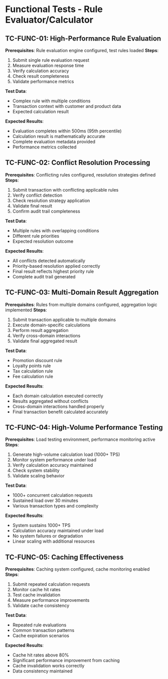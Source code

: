 # Functional Tests - Rule Evaluator/Calculator

## TC-FUNC-01: High-Performance Rule Evaluation
**Prerequisites**: Rule evaluation engine configured, test rules loaded
**Steps**: 
1. Submit single rule evaluation request
2. Measure evaluation response time
3. Verify calculation accuracy
4. Check result completeness
5. Validate performance metrics

**Test Data**: 
- Complex rule with multiple conditions
- Transaction context with customer and product data
- Expected calculation result

**Expected Results**: 
- Evaluation completes within 500ms (95th percentile)
- Calculation result is mathematically accurate
- Complete evaluation metadata provided
- Performance metrics collected

## TC-FUNC-02: Conflict Resolution Processing
**Prerequisites**: Conflicting rules configured, resolution strategies defined
**Steps**:
1. Submit transaction with conflicting applicable rules
2. Verify conflict detection
3. Check resolution strategy application
4. Validate final result
5. Confirm audit trail completeness

**Test Data**:
- Multiple rules with overlapping conditions
- Different rule priorities
- Expected resolution outcome

**Expected Results**:
- All conflicts detected automatically
- Priority-based resolution applied correctly
- Final result reflects highest priority rule
- Complete audit trail generated

## TC-FUNC-03: Multi-Domain Result Aggregation
**Prerequisites**: Rules from multiple domains configured, aggregation logic implemented
**Steps**:
1. Submit transaction applicable to multiple domains
2. Execute domain-specific calculations
3. Perform result aggregation
4. Verify cross-domain interactions
5. Validate final aggregated result

**Test Data**:
- Promotion discount rule
- Loyalty points rule
- Tax calculation rule
- Fee calculation rule

**Expected Results**:
- Each domain calculation executed correctly
- Results aggregated without conflicts
- Cross-domain interactions handled properly
- Final transaction benefit calculated accurately

## TC-FUNC-04: High-Volume Performance Testing
**Prerequisites**: Load testing environment, performance monitoring active
**Steps**:
1. Generate high-volume calculation load (1000+ TPS)
2. Monitor system performance under load
3. Verify calculation accuracy maintained
4. Check system stability
5. Validate scaling behavior

**Test Data**:
- 1000+ concurrent calculation requests
- Sustained load over 30 minutes
- Various transaction types and complexity

**Expected Results**:
- System sustains 1000+ TPS
- Calculation accuracy maintained under load
- No system failures or degradation
- Linear scaling with additional resources

## TC-FUNC-05: Caching Effectiveness
**Prerequisites**: Caching system configured, cache monitoring enabled
**Steps**:
1. Submit repeated calculation requests
2. Monitor cache hit rates
3. Test cache invalidation
4. Measure performance improvements
5. Validate cache consistency

**Test Data**:
- Repeated rule evaluations
- Common transaction patterns
- Cache expiration scenarios

**Expected Results**:
- Cache hit rates above 80%
- Significant performance improvement from caching
- Cache invalidation works correctly
- Data consistency maintained

